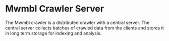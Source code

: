 Mwmbl Crawler Server
====================

The Mwmbl crawler is a distributed crawler with a central server. The central server collects batches of crawled data
from the clients and stores it in long term storage for indexing and analysis.

